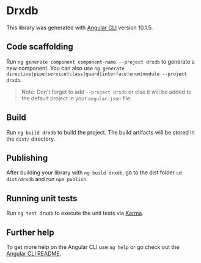 # Drxdb

This library was generated with [Angular CLI](https://github.com/angular/angular-cli) version 10.1.5.

## Code scaffolding

Run `ng generate component component-name --project drxdb` to generate a new component. You can also use `ng generate directive|pipe|service|class|guard|interface|enum|module --project drxdb`.
> Note: Don't forget to add `--project drxdb` or else it will be added to the default project in your `angular.json` file. 

## Build

Run `ng build drxdb` to build the project. The build artifacts will be stored in the `dist/` directory.

## Publishing

After building your library with `ng build drxdb`, go to the dist folder `cd dist/drxdb` and run `npm publish`.

## Running unit tests

Run `ng test drxdb` to execute the unit tests via [Karma](https://karma-runner.github.io).

## Further help

To get more help on the Angular CLI use `ng help` or go check out the [Angular CLI README](https://github.com/angular/angular-cli/blob/master/README.md).
